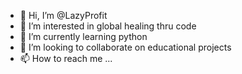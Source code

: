 - 👋 Hi, I’m @LazyProfit
- 👀 I’m interested in global healing thru code
- 🌱 I’m currently learning python
- 💞️ I’m looking to collaborate on educational projects
- 📫 How to reach me ...

<!---
LazyProfit/LazyProfit is a ✨ special ✨ repository because its `README.md` (this file) appears on your GitHub profile.
You can click the Preview link to take a look at your changes.
--->

